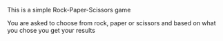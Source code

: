 This is a simple Rock-Paper-Scissors game

You are asked to choose from rock, paper or scissors and based on what you chose you get your results


